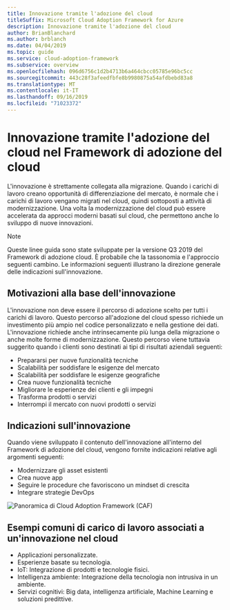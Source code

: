 ```yaml
---
title: Innovazione tramite l'adozione del cloud
titleSuffix: Microsoft Cloud Adoption Framework for Azure
description: Innovazione tramite l'adozione del cloud
author: BrianBlanchard
ms.author: brblanch
ms.date: 04/04/2019
ms.topic: guide
ms.service: cloud-adoption-framework
ms.subservice: overview
ms.openlocfilehash: 096d6756c1d2b4713b6a464cbcc05785e96bc5cc
ms.sourcegitcommit: 443c28f3afeedfbfe8b9980875a54afdbebd83a8
ms.translationtype: MT
ms.contentlocale: it-IT
ms.lasthandoff: 09/16/2019
ms.locfileid: "71023372"
---
```

# <a name="innovation-through-cloud-adoption-in-the-cloud-adoption-framework"></a>Innovazione tramite l'adozione del cloud nel Framework di adozione del cloud

L'innovazione è strettamente collegata alla migrazione. Quando i carichi di lavoro creano opportunità di differenziazione del mercato, è normale che i carichi di lavoro vengano migrati nel cloud, quindi sottoposti a attività di modernizzazione. Una volta la modernizzazione del cloud può essere accelerata da approcci moderni basati sul cloud, che permettono anche lo sviluppo di nuove innovazioni.

> [!NOTE]
> Queste linee guida sono state sviluppate per la versione Q3 2019 del Framework di adozione cloud. È probabile che la tassonomia e l'approccio seguenti cambino. Le informazioni seguenti illustrano la direzione generale delle indicazioni sull'innovazione.

## <a name="motivations-behind-innovation"></a>Motivazioni alla base dell'innovazione

L'innovazione non deve essere il percorso di adozione scelto per tutti i carichi di lavoro. Questo percorso all'adozione del cloud spesso richiede un investimento più ampio nel codice personalizzato e nella gestione dei dati. L'innovazione richiede anche intrinsecamente più lunga della migrazione o anche molte forme di modernizzazione. Questo percorso viene tuttavia suggerito quando i clienti sono destinati ai tipi di risultati aziendali seguenti:

- Prepararsi per nuove funzionalità tecniche
- Scalabilità per soddisfare le esigenze del mercato
- Scalabilità per soddisfare le esigenze geografiche
- Crea nuove funzionalità tecniche
- Migliorare le esperienze dei clienti e gli impegni
- Trasforma prodotti o servizi
- Interrompi il mercato con nuovi prodotti o servizi

## <a name="innovation-guidance"></a>Indicazioni sull'innovazione

Quando viene sviluppato il contenuto dell'innovazione all'interno del Framework di adozione del cloud, vengono fornite indicazioni relative agli argomenti seguenti:

- Modernizzare gli asset esistenti
- Crea nuove app
- Seguire le procedure che favoriscono un mindset di crescita
- Integrare strategie DevOps

![Panoramica di Cloud Adoption Framework (CAF)](../_images/caf-overview.png)

## <a name="common-workload-examples-associated-with-a-cloud-innovation"></a>Esempi comuni di carico di lavoro associati a un'innovazione nel cloud

- Applicazioni personalizzate.
- Esperienze basate su tecnologia.
- IoT: Integrazione di prodotti e tecnologie fisici.
- Intelligenza ambiente: Integrazione della tecnologia non intrusiva in un ambiente.
- Servizi cognitivi: Big data, intelligenza artificiale, Machine Learning e soluzioni predittive.
